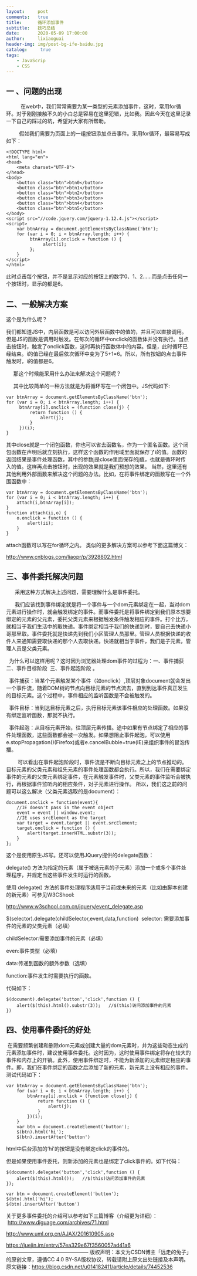 ```yaml
---
layout:     post
comments:   true
title:      循环添加事件
subtitle:   技巧总结
date:       2020-05-09 17:00:00
author:     lixiaoguai
header-img: img/post-bg-ife-baidu.jpg
catalog: 	 true
tags:
    - JavaScrip
    - CSS
---
```


## 一 、问题的出现 ##

          在web中，我们常常需要为某一类型的元素添加事件，这时，常用for循环。对于刚刚接触不久的小白总是容易在这里犯错，比如我。因此今天在这里记录一下自己的踩过的坑，希望对大家有所帮助。

         假如我们需要为页面上的一组按钮添加点击事件。采用for循环，最容易写成如下：

```
<!DOCTYPE html>
<html lang="en">
<head>
    <meta charset="UTF-8">
</head>
<body>
    <button class="btn">btn0</button>
    <button class="btn">btn1</button>
    <button class="btn">btn2</button>
    <button class="btn">btn3</button>
    <button class="btn">btn4</button>
    <button class="btn">btn5</button>
</body>
<script src="//code.jquery.com/jquery-1.12.4.js"></script>
<script>
    var btnArray = document.getElementsByClassName('btn');
    for (var i = 0; i < btnArray.length; i++) {
         btnArray[i].onclick = function () {
              alert(i);
         };
    }
</script>
</html>
```

此时点击每个按钮，并不是显示对应的按钮上的数字0、1、2……而是点击任何一个按钮时，显示的都是6。



## 二、一般解决方案 ##

这个是为什么呢？

我们都知道JS中，内层函数是可以访问外层函数中的值的，并且可以直接调用。但是JS的函数是调用时触发。在每次的循环中onclick的函数体并没有执行。当点击按钮时，触发了onclick函数，这时再执行函数体中的内容。但是，此时循环已经结束。i的值已经在最后依次循环中变为了5+1=6。所以，所有按钮的点击事件触发时，i的值都是6。

     那这个时候能采用什么办法来解决这个问题呢？

     其中比较简单的一种方法就是为将循环写在一个闭包中。JS代码如下:
```
var btnArray = document.getElementsByClassName('btn');
for (var i = 0; i < btnArray.length; i++) {
     btnArray[i].onclick = (function close(j) {
         return function () {
             alert(j);
         }
     })(i);
}
```

其中close就是一个闭包函数，你也可以省去函数名，作为一个匿名函数。这个闭包函数在声明后就立刻执行，这样这个函数的作用域里面就保存了i的值。函数的返回结果是事件处理函数，其中的参数j是close里面保存的j值，也就是循环时传入的值。这样再点击按钮时，出现的效果就是我们预想的效果。
当然，这里还有其他利用外部函数来解决这个问题的办法。比如，在将事件绑定的函数写在一个外围函数中：
```
var btnArray = document.getElementsByClassName('btn');
for (var i = 0; i < btnArray.length; i++) {
    attach(i,btnArray[i]);
}
function attach(ii,o) {
    o.onclick = function () {
        alert(ii);
    }
}
```
attach函数可以写在for循环之内。
类似的更多解决方案可以参考下面这篇博文：

http://www.cnblogs.com/liaopr/p/3928802.html



## 三、事件委托解决问题 ##

      采用这种方式解决上述问题，需要理解什么是事件委托。

      我们应该找到事件绑定就是将一个事件与一个dom元素绑定在一起，当对dom元素进行操作时，就会触发绑定的事件。而事件委托是将事件绑定到我们原本想要绑定的元素的父元素，委托父类元素来根据触发条件触发相应的事件。打个比方，就相当于我们生活中的取快递。事件绑定相当于我们的快递到时，要自己去快递小哥那里取。事件委托就是快递先到我们小区管理人员那里。管理人员根据快递的收件人来通知需要取快递的那个人去取快递。快递就相当于事件，我们是子元素，管理人员是父类元素。

  为什么可以这样用呢？这时因为浏览器处理dom事件的过程为：一、事件捕获 二、事件目标阶段  三、事件起泡阶段 。

  事件捕获：当某个元素触发某个事件（如onclick）,顶层对象document就会发出一个事件流，随着DOM树的节点向目标元素的节点流去，直到到达事件真正发生的目标元素。这个过程中，事件相应的监听函数是不会被触发的。

  事件目标：当到达目标元素之后，执行目标元素该事件相应的处理函数。如果没有绑定监听函数，那就不执行。

  事件起泡：从目标元素开始，往顶层元素传播。途中如果有节点绑定了相应的事件处理函数，这些函数都会被一次触发。如果想阻止事件起泡，可以使用e.stopPropagation()(Firefox)或者e.cancelBubble=true(IE)来组织事件的冒泡传播。

        可以看出在事件起泡阶段时，事件流是不断向目标元素之上的节点推动的。目标元素的父类元素和祖先元素的事件处理函数都会执行。所以，我们在需要绑定事件的元素的父类元素绑定事件，在元素触发事件时，父类元素的事件监听会被执行，再根据事件监听内的相应条件，对子元素进行操作。
所以，我们这之前的问题可以这么解决（父类元素选取的是document）：

```
document.onclick = function(event){
    //IE doesn't pass in the event object
    event = event || window.event;
    //IE uses srcElement as the target
    var target = event.target || event.srcElement;
    target.onclick = function () {
        alert(target.innerHTML.substr(3));
    }
};
```
这个是使用原生JS写。还可以使用JQuery提供的delegate函数：


delegate() 方法为指定的元素（属于被选元素的子元素）添加一个或多个事件处理程序，并规定当这些事件发生时运行的函数。

使用 delegate() 方法的事件处理程序适用于当前或未来的元素（比如由脚本创建的新元素）可参见W3CShool:

http://www.w3school.com.cn/jquery/event_delegate.asp

$(selector).delegate(childSelector,event,data,function)
 selector: 需要添加事件的元素的父类元素（必填）

childSelector:需要添加事件的元素（必填）

even:事件类型（必填）

data:传递到函数的额外参数（选填）

function:事件发生时需要执行的函数。

代码如下：
```
$(document).delegate('button','click',function () {
    alert($(this).html().substr(3));   //$(this)访问添加事件的元素
})
```

## 四、使用事件委托的好处 ##

 在需要频繁创建和删除dom元素或创建大量的dom元素时，并为这些动态生成的元素添加事件时，建议使用事件委托。这时因为，这时使用事件绑定将存在较大的事件和内存上的开销。此外，使用事件绑定时，不能为新添加的元素绑定相应的事件。即，我们在事件绑定的函数之后添加了新的元素，新元素上没有相应的事件。测试代码如下：

```
var btnArray = document.getElementsByClassName('btn');
    for (var i = 0; i < btnArray.length; i++) {
        btnArray[i].onclick = (function close(j) {
            return function () {
                alert(j);
            }
        })(i);
    }
    var btn = document.createElement('button');
    $(btn).html('hi');
    $(btn).insertAfter('button')
```
html中后台添加的‘hi'的按钮是没有绑定click的事件的。

但是如果使用事件委托，则新添加的元素也是绑定了click事件的。如下代码：

```
$(document).delegate('button','click',function () {
    alert($(this).html());   //$(this)访问添加事件的元素
});

var btn = document.createElement('button');
$(btn).html('hi');
$(btn).insertAfter('button')
```
关于更多事件委托的介绍可以参考如下三篇博客（介绍更为详细）：
     http://www.diguage.com/archives/71.html

http://www.uml.org.cn/AJAX/201610905.asp

https://juejin.im/entry/57ea329e67f3560057ad41a6
————————————————
版权声明：本文为CSDN博主「远走的兔子」的原创文章，遵循CC 4.0 BY-SA版权协议，转载请附上原文出处链接及本声明。
原文链接：https://blog.csdn.net/u014182411/article/details/74452536